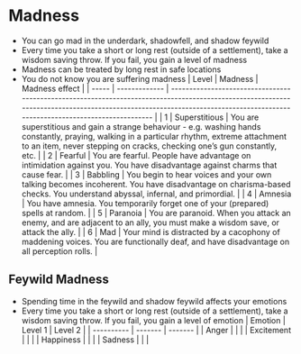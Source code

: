 # Madness

- You can go mad in the underdark, shadowfell, and shadow feywild
- Every time you take a short or long rest (outside of a settlement), take a wisdom saving throw. If you fail, you gain a level of madness
- Madness can be treated by long rest in safe locations
- You do not know you are suffering madness
| Level | Madness       | Madness effect                                                                                                                                                                                                            |
| ----- | ------------- | ------------------------------------------------------------------------------------------------------------------------------------------------------------------------------------------------------------------------- |
| 1     | Superstitious | You are superstitious and gain a strange behaviour - e.g. washing hands constantly, praying, walking in a particular rhythm, extreme attachment to an item, never stepping on cracks, checking one’s gun constantly, etc. |
| 2     | Fearful       | You are fearful. People have advantage on intimidation against you. You have disadvantage against charms that cause fear.                                                                                                 |
| 3     | Babbling      | You begin to hear voices and your own talking becomes incoherent. You have disadvantage on charisma-based checks. You understand abyssal, infernal, and primordial.                                                       |
| 4     | Amnesia       | You have amnesia. You temporarily forget one of your (prepared) spells at random.                                                                                                                                         |
| 5     | Paranoia      | You are paranoid. When you attack an enemy, and are adjacent to an ally, you must make a wisdom save, or attack the ally.                                                                                                 |
| 6     | Mad           | Your mind is distracted by a cacophony of maddening voices. You are functionally deaf, and have disadvantage on all perception rolls.                                                                                     |

## Feywild Madness
- Spending time in the feywild and shadow feywild affects your emotions
- Every time you take a short or long rest (outside of a settlement), take a wisdom saving throw. If you fail, you gain a level of emotion
| Emotion    | Level 1 | Level 2 |
| ---------- | ------- | ------- |
| Anger      |         |         |
| Excitement |         |         |
| Happiness  |         |         |
| Sadness    |         |         |


